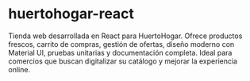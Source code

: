 # huertohogar-react
Tienda web desarrollada en React para HuertoHogar. Ofrece productos frescos, carrito de compras, gestión de ofertas, diseño moderno con Material UI, pruebas unitarias y documentación completa. Ideal para comercios que buscan digitalizar su catálogo y mejorar la experiencia online.
